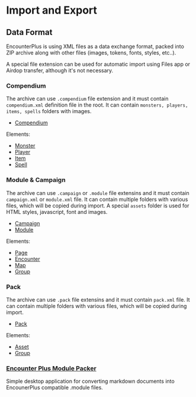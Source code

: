 # Import and Export


## Data Format

EncounterPlus is using XML files as a data exchange format, packed into ZIP archive along with other files (images, tokens, fonts, styles, etc..). 

A special file extension can be used for automatic import using Files app or Airdop transfer, although it's not necessary. 

### Compendium

The archive can use `.compendium` file extension and it must contain `compendium.xml` definition file in the root. It can contain `monsters, players, items, spells` folders with images.

* [Compendium ](elements/compendium.md)

Elements: 
* [Monster](elements/monster.md)
* [Player](elements/player.md)
* [Item](elements/item.md)
* [Spell](elements/spell.md)

### Module & Campaign

The archive can use `.campaign` or `.module` file extensins and it must contain `campaign.xml` or `module.xml` file. It can contain multiple folders with various files, which will be copied during import. A special `assets` folder is used for HTML styles, javascript, font and images. 

* [Campaign](elements/campaign.md)
* [Module](elements/module.md)

Elements:
* [Page](elements/page.md)
* [Encounter](elements/encounter.md)
* [Map](elements/map.md)
* [Group](elements/group.md)

### Pack

The archive can use `.pack` file extensins and it must contain `pack.xml` file. It can contain multiple folders with various files, which will be copied during import.

* [Pack](elements/pack.md)

Elements:
* [Asset](elements/asset.md)
* [Group](elements/group.md)

### [Encounter Plus Module Packer](module-packer)
Simple desktop application for converting markdown documents into EncounerPlus compatible .module files.
